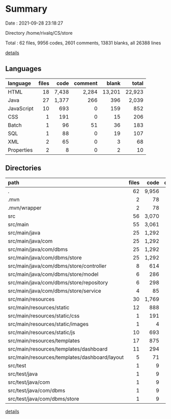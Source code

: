 # Summary

Date : 2021-09-28 23:18:27

Directory /home/rivalq/CS/store

Total : 62 files,  9956 codes, 2601 comments, 13831 blanks, all 26388 lines

[details](details.md)

## Languages
| language | files | code | comment | blank | total |
| :--- | ---: | ---: | ---: | ---: | ---: |
| HTML | 18 | 7,438 | 2,284 | 13,201 | 22,923 |
| Java | 27 | 1,377 | 266 | 396 | 2,039 |
| JavaScript | 10 | 693 | 0 | 159 | 852 |
| CSS | 1 | 191 | 0 | 15 | 206 |
| Batch | 1 | 96 | 51 | 36 | 183 |
| SQL | 1 | 88 | 0 | 19 | 107 |
| XML | 2 | 65 | 0 | 3 | 68 |
| Properties | 2 | 8 | 0 | 2 | 10 |

## Directories
| path | files | code | comment | blank | total |
| :--- | ---: | ---: | ---: | ---: | ---: |
| . | 62 | 9,956 | 2,601 | 13,831 | 26,388 |
| .mvn | 2 | 78 | 31 | 12 | 121 |
| .mvn/wrapper | 2 | 78 | 31 | 12 | 121 |
| src | 56 | 3,070 | 243 | 682 | 3,995 |
| src/main | 55 | 3,061 | 243 | 677 | 3,981 |
| src/main/java | 25 | 1,292 | 235 | 380 | 1,907 |
| src/main/java/com | 25 | 1,292 | 235 | 380 | 1,907 |
| src/main/java/com/dbms | 25 | 1,292 | 235 | 380 | 1,907 |
| src/main/java/com/dbms/store | 25 | 1,292 | 235 | 380 | 1,907 |
| src/main/java/com/dbms/store/controller | 8 | 614 | 12 | 147 | 773 |
| src/main/java/com/dbms/store/model | 6 | 286 | 222 | 114 | 622 |
| src/main/java/com/dbms/store/repository | 6 | 298 | 1 | 82 | 381 |
| src/main/java/com/dbms/store/service | 4 | 85 | 0 | 32 | 117 |
| src/main/resources | 30 | 1,769 | 8 | 297 | 2,074 |
| src/main/resources/static | 12 | 888 | 0 | 174 | 1,062 |
| src/main/resources/static/css | 1 | 191 | 0 | 15 | 206 |
| src/main/resources/static/images | 1 | 4 | 0 | 0 | 4 |
| src/main/resources/static/js | 10 | 693 | 0 | 159 | 852 |
| src/main/resources/templates | 17 | 875 | 8 | 122 | 1,005 |
| src/main/resources/templates/dashboard | 11 | 294 | 6 | 49 | 349 |
| src/main/resources/templates/dashboard/layout | 5 | 71 | 6 | 14 | 91 |
| src/test | 1 | 9 | 0 | 5 | 14 |
| src/test/java | 1 | 9 | 0 | 5 | 14 |
| src/test/java/com | 1 | 9 | 0 | 5 | 14 |
| src/test/java/com/dbms | 1 | 9 | 0 | 5 | 14 |
| src/test/java/com/dbms/store | 1 | 9 | 0 | 5 | 14 |

[details](details.md)